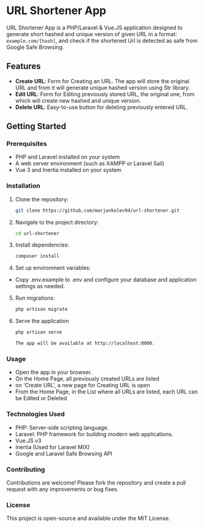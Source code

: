 # URL Shortener App

URL Shortener App is a PHP/Laravel & Vue.JS application designed to generate short hashed and unique version of given URL in a format: `example.com/[hash]`, and check if the shortened Url is detected as safe from Google Safe Browsing.

## Features

- **Create URL**: Form for Creating an URL. The app will store the original URL and from it will generate unique hashed version using Str library.
- **Edit URL**: Form for Editing previously stored URL, the original one, from which will create new hashed and unique version.
- **Delete URL**: Easy-to-use button for deleting previously entered URL.

## Getting Started

### Prerequisites
- PHP and Laravel installed on your system
- A web server environment (such as XAMPP or Laravel Sail)
- Vue 3 and Inertia installed on your system

### Installation
1. Clone the repository:
   ```bash
   git clone https://github.com/marjankolev94/url-shortener.git

2. Navigate to the project directory:
   ```bash
   cd url-shortener

3. Install dependencies:
   ```bash
   composer install

4. Set up environment variables:
- Copy .env.example to .env and configure your database and application settings as needed.

5. Run migrations:
   ```bash
   php artisan migrate

6. Serve the application
   ```bash
   php artisan serve

   The app will be available at http://localhost:8000.

### Usage
- Open the app in your browser.
- On the Home Page, all previously created URLs are listed
- on 'Create URL', a new page for Creating URL is open
- From the Home Page, in the List where all URLs are listed, each URL can be Edited or Deleted
### Technologies Used
- PHP: Server-side scripting language.
- Laravel: PHP framework for building modern web applications.
- Vue.JS v3
- Inertia (Used for Laravel MIX)
- Google and Laravel Safe Browsing API 
### Contributing
Contributions are welcome! Please fork the repository and create a pull request with any improvements or bug fixes.

### License
This project is open-source and available under the MIT License.